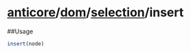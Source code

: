 # [anticore](../../../../../#reference)/[dom](../../#reference)/[selection](../#reference)/<a name="reference">insert</a>

##Usage

```js
insert(node)
```